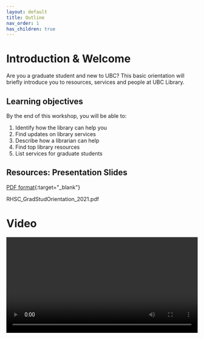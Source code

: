 ```yaml
---
layout: default
title: Outline
nav_order: 1
has_children: true
---
```


# Introduction & Welcome

Are you a graduate student and new to UBC? This basic orientation will briefly introduce you to resources, services and people at UBC Library.

## Learning objectives

By the end of this workshop, you will be able to:
1. Identify how the library can help you
2. Find updates on library services
3. Describe how a librarian can help
4. Find top library resources
5. List services for graduate students

## Resources: Presentation Slides
[PDF format](main/RHSC_GradStudOrientation_2021.pdf){:target="_blank"}

RHSC_GradStudOrientation_2021.pdf

# Video

<video controls="controls" name="GRAD student Orientation to the Library - part 1 - closed captions" width="100%" src="GRAD_student_orientation_to_the_library_part_1_ burned_in_captions.mp4"></video>
